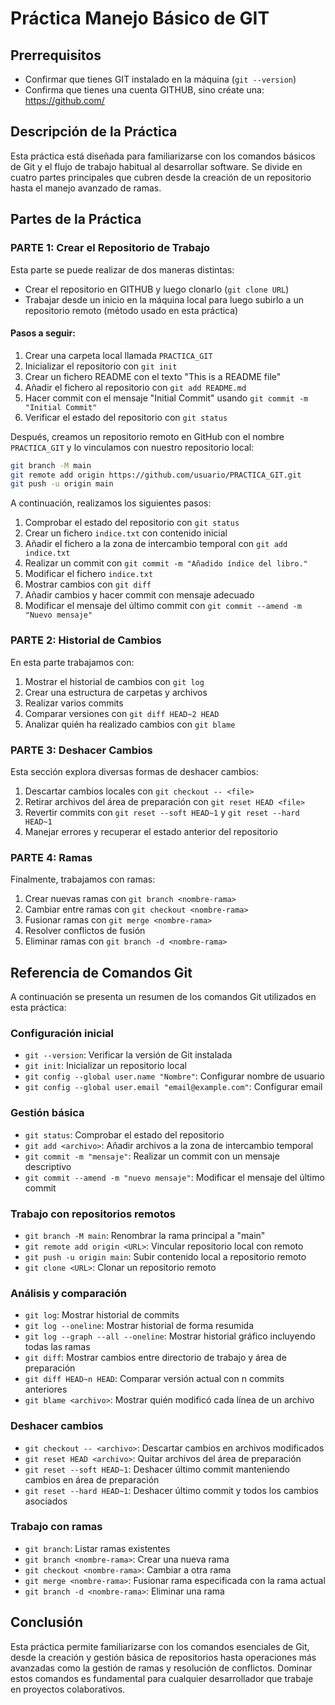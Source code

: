 # Práctica Manejo Básico de GIT

## Prerrequisitos
- Confirmar que tienes GIT instalado en la máquina (`git --version`)
- Confirma que tienes una cuenta GITHUB, sino créate una: https://github.com/

## Descripción de la Práctica
Esta práctica está diseñada para familiarizarse con los comandos básicos de Git y el flujo de trabajo habitual al desarrollar software. Se divide en cuatro partes principales que cubren desde la creación de un repositorio hasta el manejo avanzado de ramas.

## Partes de la Práctica

### PARTE 1: Crear el Repositorio de Trabajo

Esta parte se puede realizar de dos maneras distintas:
- Crear el repositorio en GITHUB y luego clonarlo (`git clone URL`)
- Trabajar desde un inicio en la máquina local para luego subirlo a un repositorio remoto (método usado en esta práctica)

#### Pasos a seguir:
1. Crear una carpeta local llamada `PRACTICA_GIT`
2. Inicializar el repositorio con `git init`
3. Crear un fichero README con el texto "This is a README file"
4. Añadir el fichero al repositorio con `git add README.md`
5. Hacer commit con el mensaje "Initial Commit" usando `git commit -m "Initial Commit"`
6. Verificar el estado del repositorio con `git status`

Después, creamos un repositorio remoto en GitHub con el nombre `PRACTICA_GIT` y lo vinculamos con nuestro repositorio local:

```bash
git branch -M main
git remote add origin https://github.com/usuario/PRACTICA_GIT.git
git push -u origin main
```

A continuación, realizamos los siguientes pasos:

1. Comprobar el estado del repositorio con `git status`
2. Crear un fichero `indice.txt` con contenido inicial
3. Añadir el fichero a la zona de intercambio temporal con `git add indice.txt`
4. Realizar un commit con `git commit -m "Añadido índice del libro."`
5. Modificar el fichero `indice.txt`
6. Mostrar cambios con `git diff`
7. Añadir cambios y hacer commit con mensaje adecuado
8. Modificar el mensaje del último commit con `git commit --amend -m "Nuevo mensaje"`

### PARTE 2: Historial de Cambios

En esta parte trabajamos con:
1. Mostrar el historial de cambios con `git log`
2. Crear una estructura de carpetas y archivos
3. Realizar varios commits
4. Comparar versiones con `git diff HEAD~2 HEAD`
5. Analizar quién ha realizado cambios con `git blame`

### PARTE 3: Deshacer Cambios

Esta sección explora diversas formas de deshacer cambios:
1. Descartar cambios locales con `git checkout -- <file>`
2. Retirar archivos del área de preparación con `git reset HEAD <file>`
3. Revertir commits con `git reset --soft HEAD~1` y `git reset --hard HEAD~1`
4. Manejar errores y recuperar el estado anterior del repositorio

### PARTE 4: Ramas

Finalmente, trabajamos con ramas:
1. Crear nuevas ramas con `git branch <nombre-rama>`
2. Cambiar entre ramas con `git checkout <nombre-rama>`
3. Fusionar ramas con `git merge <nombre-rama>`
4. Resolver conflictos de fusión
5. Eliminar ramas con `git branch -d <nombre-rama>`

## Referencia de Comandos Git

A continuación se presenta un resumen de los comandos Git utilizados en esta práctica:

### Configuración inicial
- `git --version`: Verificar la versión de Git instalada
- `git init`: Inicializar un repositorio local
- `git config --global user.name "Nombre"`: Configurar nombre de usuario
- `git config --global user.email "email@example.com"`: Configurar email

### Gestión básica
- `git status`: Comprobar el estado del repositorio
- `git add <archivo>`: Añadir archivos a la zona de intercambio temporal
- `git commit -m "mensaje"`: Realizar un commit con un mensaje descriptivo
- `git commit --amend -m "nuevo mensaje"`: Modificar el mensaje del último commit

### Trabajo con repositorios remotos
- `git branch -M main`: Renombrar la rama principal a "main"
- `git remote add origin <URL>`: Vincular repositorio local con remoto
- `git push -u origin main`: Subir contenido local a repositorio remoto
- `git clone <URL>`: Clonar un repositorio remoto

### Análisis y comparación
- `git log`: Mostrar historial de commits
- `git log --oneline`: Mostrar historial de forma resumida
- `git log --graph --all --oneline`: Mostrar historial gráfico incluyendo todas las ramas
- `git diff`: Mostrar cambios entre directorio de trabajo y área de preparación
- `git diff HEAD~n HEAD`: Comparar versión actual con n commits anteriores
- `git blame <archivo>`: Mostrar quién modificó cada línea de un archivo

### Deshacer cambios
- `git checkout -- <archivo>`: Descartar cambios en archivos modificados
- `git reset HEAD <archivo>`: Quitar archivos del área de preparación
- `git reset --soft HEAD~1`: Deshacer último commit manteniendo cambios en área de preparación
- `git reset --hard HEAD~1`: Deshacer último commit y todos los cambios asociados

### Trabajo con ramas
- `git branch`: Listar ramas existentes
- `git branch <nombre-rama>`: Crear una nueva rama
- `git checkout <nombre-rama>`: Cambiar a otra rama
- `git merge <nombre-rama>`: Fusionar rama especificada con la rama actual
- `git branch -d <nombre-rama>`: Eliminar una rama

## Conclusión

Esta práctica permite familiarizarse con los comandos esenciales de Git, desde la creación y gestión básica de repositorios hasta operaciones más avanzadas como la gestión de ramas y resolución de conflictos. Dominar estos comandos es fundamental para cualquier desarrollador que trabaje en proyectos colaborativos.
